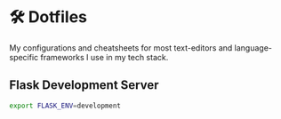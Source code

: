 # 🛠️ Dotfiles

My configurations and cheatsheets for most text-editors and language-specific frameworks I use in my tech stack.

## Flask Development Server

```bash
export FLASK_ENV=development
```
